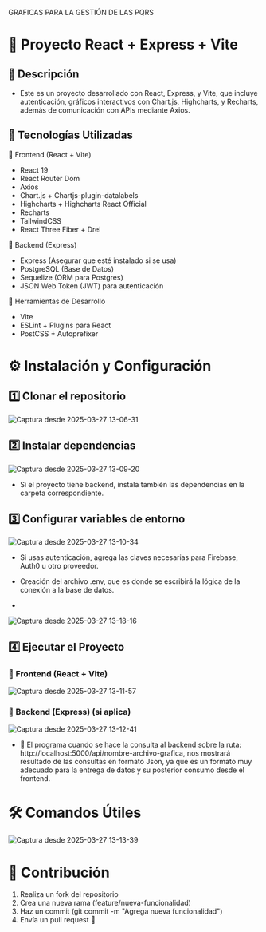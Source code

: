 GRAFICAS PARA LA GESTIÓN DE LAS PQRS

# 📌 Proyecto React + Express + Vite


## 📖 Descripción

- Este es un proyecto desarrollado con React, Express, y Vite, que incluye autenticación, gráficos interactivos con Chart.js, Highcharts, y Recharts, además de comunicación con APIs mediante Axios.


## 🚀 Tecnologías Utilizadas

📌 Frontend (React + Vite)

- React 19
- React Router Dom
- Axios
- Chart.js + Chartjs-plugin-datalabels
- Highcharts + Highcharts React Official
- Recharts
- TailwindCSS
- React Three Fiber + Drei


📌 Backend (Express)

- Express (Asegurar que esté instalado si se usa)
- PostgreSQL (Base de Datos)
- Sequelize (ORM para Postgres)
- JSON Web Token (JWT) para autenticación


📌 Herramientas de Desarrollo

- Vite
- ESLint + Plugins para React
- PostCSS + Autoprefixer


# ⚙️ Instalación y Configuración

## 1️⃣ Clonar el repositorio
![Captura desde 2025-03-27 13-06-31](https://github.com/user-attachments/assets/dead32cb-4b5e-429a-aabd-fe039a78ea50)

## 2️⃣ Instalar dependencias
![Captura desde 2025-03-27 13-09-20](https://github.com/user-attachments/assets/15156b8b-a6bf-4a95-af8d-75ecc67a90af)

- Si el proyecto tiene backend, instala también las dependencias en la carpeta correspondiente.

## 3️⃣ Configurar variables de entorno
![Captura desde 2025-03-27 13-10-34](https://github.com/user-attachments/assets/de9062e6-1944-427e-9303-3a5cde341c26)

- Si usas autenticación, agrega las claves necesarias para Firebase, Auth0 u otro proveedor.

- Creación del archivo .env, que es donde se escribirá la lógica de la conexión a la base de datos.
- 
![Captura desde 2025-03-27 13-18-16](https://github.com/user-attachments/assets/004481f2-62bb-449d-8eaa-565a1b1a5a60)


## 4️⃣ Ejecutar el Proyecto
### 🚀 Frontend (React + Vite)
![Captura desde 2025-03-27 13-11-57](https://github.com/user-attachments/assets/935a06b9-297d-4a36-a742-23b52eba933b)

### 🚀 Backend (Express) (si aplica)
![Captura desde 2025-03-27 13-12-41](https://github.com/user-attachments/assets/5ba716a7-f6f3-4ff7-baad-b704f34991a6)

- 🚀 El programa cuando se hace la consulta al backend sobre la ruta: http://localhost:5000/api/nombre-archivo-grafica, nos
  mostrará resultado de las consultas en formato Json, ya que es un formato muy adecuado para la entrega de datos y su posterior
  consumo desde el frontend.


# 🛠️ Comandos Útiles
![Captura desde 2025-03-27 13-13-39](https://github.com/user-attachments/assets/44fda2d0-e841-4c3e-a1a2-f3866dc79c40)


# 📝 Contribución
1. Realiza un fork del repositorio
2. Crea una nueva rama (feature/nueva-funcionalidad)
3. Haz un commit (git commit -m "Agrega nueva funcionalidad")
4. Envía un pull request 🚀












